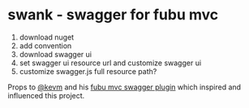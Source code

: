 swank - swagger for fubu mvc
=============

1) download nuget
2) add convention
3) download swagger ui
4) set swagger ui resource url and customize swagger ui
5) customize swagger.js full resource path?

Props to [@kevm](https://twitter.com/kevm) and his [fubu mvc swagger plugin](https://github.com/KevM/fubumvc-swagger) which inspired and influenced this project.